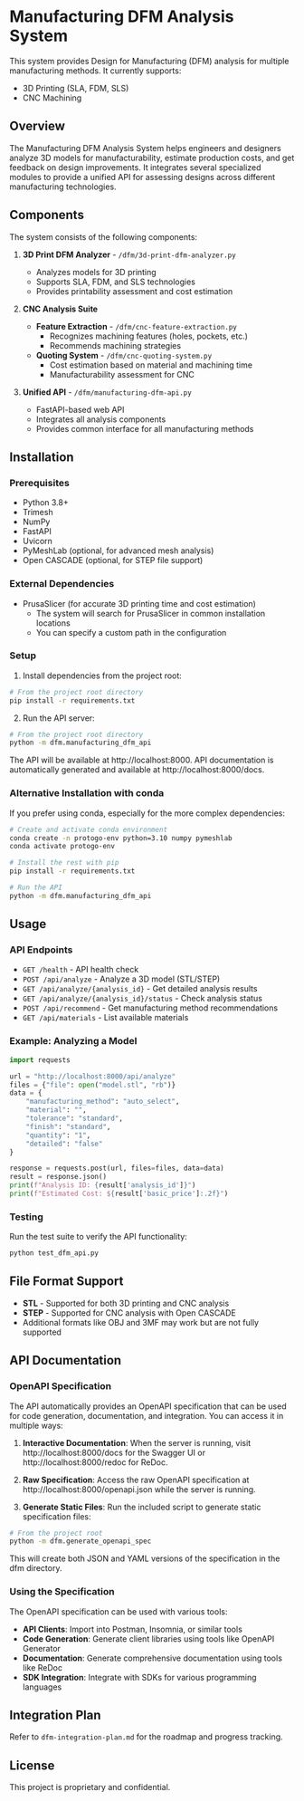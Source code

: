 # Manufacturing DFM Analysis System

This system provides Design for Manufacturing (DFM) analysis for multiple manufacturing methods. It currently supports:

- 3D Printing (SLA, FDM, SLS)
- CNC Machining

## Overview

The Manufacturing DFM Analysis System helps engineers and designers analyze 3D models for manufacturability, estimate production costs, and get feedback on design improvements. It integrates several specialized modules to provide a unified API for assessing designs across different manufacturing technologies.

## Components

The system consists of the following components:

1. **3D Print DFM Analyzer** - `/dfm/3d-print-dfm-analyzer.py`
   - Analyzes models for 3D printing
   - Supports SLA, FDM, and SLS technologies
   - Provides printability assessment and cost estimation

2. **CNC Analysis Suite**
   - **Feature Extraction** - `/dfm/cnc-feature-extraction.py`
     - Recognizes machining features (holes, pockets, etc.)
     - Recommends machining strategies
   - **Quoting System** - `/dfm/cnc-quoting-system.py`
     - Cost estimation based on material and machining time
     - Manufacturability assessment for CNC

3. **Unified API** - `/dfm/manufacturing-dfm-api.py`
   - FastAPI-based web API
   - Integrates all analysis components
   - Provides common interface for all manufacturing methods

## Installation

### Prerequisites

- Python 3.8+
- Trimesh
- NumPy
- FastAPI
- Uvicorn
- PyMeshLab (optional, for advanced mesh analysis)
- Open CASCADE (optional, for STEP file support)

### External Dependencies

- PrusaSlicer (for accurate 3D printing time and cost estimation)
  - The system will search for PrusaSlicer in common installation locations
  - You can specify a custom path in the configuration

### Setup

1. Install dependencies from the project root:

```bash
# From the project root directory
pip install -r requirements.txt
```

2. Run the API server:

```bash
# From the project root directory
python -m dfm.manufacturing_dfm_api
```

The API will be available at http://localhost:8000. API documentation is automatically generated and available at http://localhost:8000/docs.

### Alternative Installation with conda

If you prefer using conda, especially for the more complex dependencies:

```bash
# Create and activate conda environment
conda create -n protogo-env python=3.10 numpy pymeshlab
conda activate protogo-env

# Install the rest with pip
pip install -r requirements.txt

# Run the API
python -m dfm.manufacturing_dfm_api
```

## Usage

### API Endpoints

- `GET /health` - API health check
- `POST /api/analyze` - Analyze a 3D model (STL/STEP)
- `GET /api/analyze/{analysis_id}` - Get detailed analysis results
- `GET /api/analyze/{analysis_id}/status` - Check analysis status
- `POST /api/recommend` - Get manufacturing method recommendations
- `GET /api/materials` - List available materials

### Example: Analyzing a Model

```python
import requests

url = "http://localhost:8000/api/analyze"
files = {"file": open("model.stl", "rb")}
data = {
    "manufacturing_method": "auto_select",
    "material": "",
    "tolerance": "standard",
    "finish": "standard",
    "quantity": "1",
    "detailed": "false"
}

response = requests.post(url, files=files, data=data)
result = response.json()
print(f"Analysis ID: {result['analysis_id']}")
print(f"Estimated Cost: ${result['basic_price']:.2f}")
```

### Testing

Run the test suite to verify the API functionality:

```bash
python test_dfm_api.py
```

## File Format Support

- **STL** - Supported for both 3D printing and CNC analysis
- **STEP** - Supported for CNC analysis with Open CASCADE
- Additional formats like OBJ and 3MF may work but are not fully supported

## API Documentation

### OpenAPI Specification

The API automatically provides an OpenAPI specification that can be used for code generation, documentation, and integration. You can access it in multiple ways:

1. **Interactive Documentation**: When the server is running, visit http://localhost:8000/docs for the Swagger UI or http://localhost:8000/redoc for ReDoc.

2. **Raw Specification**: Access the raw OpenAPI specification at http://localhost:8000/openapi.json while the server is running.

3. **Generate Static Files**: Run the included script to generate static specification files:

```bash
# From the project root
python -m dfm.generate_openapi_spec
```

This will create both JSON and YAML versions of the specification in the dfm directory.

### Using the Specification

The OpenAPI specification can be used with various tools:

- **API Clients**: Import into Postman, Insomnia, or similar tools
- **Code Generation**: Generate client libraries using tools like OpenAPI Generator
- **Documentation**: Generate comprehensive documentation using tools like ReDoc
- **SDK Integration**: Integrate with SDKs for various programming languages

## Integration Plan

Refer to `dfm-integration-plan.md` for the roadmap and progress tracking.

## License

This project is proprietary and confidential.